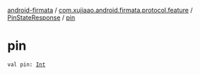 [android-firmata](../../index.md) / [com.xujiaao.android.firmata.protocol.feature](../index.md) / [PinStateResponse](index.md) / [pin](./pin.md)

# pin

`val pin: `[`Int`](https://kotlinlang.org/api/latest/jvm/stdlib/kotlin/-int/index.html)